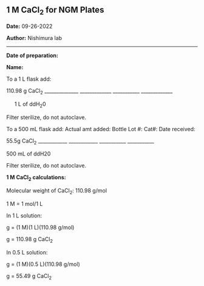 ﻿## 1 M CaCl<sub>2</sub> for NGM Plates</b>

**Date:** 09-26-2022

**Author:** Nishimura lab

---

**Date of preparation:** 

**Name:** 


To a 1 L flask add:

110\.98 g CaCl<sub>2</sub>  	    \_\_\_\_\_\_\_\_\_\_\_\_\_\_	 \_\_\_\_\_\_\_\_\_\_\_\_\_    \_\_\_\_\_\_\_\_\_\_\_     \_\_\_\_\_\_\_\_\_\_\_\_\_

`	`1 L of ddH<sub>2</sub>0   

Filter sterilize, do not autoclave. 


To a 500 mL flask add:             Actual amt added:      Bottle Lot #: 	       Cat#:          Date received: 

55\.5g CaCl<sub>2</sub>  	  	  \_\_\_\_\_\_\_\_\_\_\_\_      \_\_\_\_\_\_\_\_\_\_\_\_    \_\_\_\_\_\_\_\_\_\_\_     \_\_\_\_\_\_\_\_\_\_\_

500 mL of ddH20   

Filter sterilize, do not autoclave.


<b>1 M CaCl<sub>2</sub> calculations:</b>

Molecular weight of CaCl<sub>2</sub>: 110.98 g/mol

1 M = 1 mol/1 L 



In 1 L solution:

g = (1 M)(1 L)(110.98 g/mol)

g = 110.98 g CaCl<sub>2</sub>

In 0.5 L solution: 

g = (1 M)(0.5 L)(110.98 g/mol)

g = 55.49 g CaCl<sub>2</sub>

